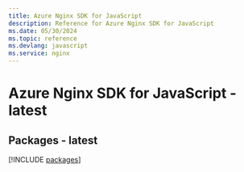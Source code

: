 ```yaml
---
title: Azure Nginx SDK for JavaScript
description: Reference for Azure Nginx SDK for JavaScript
ms.date: 05/30/2024
ms.topic: reference
ms.devlang: javascript
ms.service: nginx
---
```

# Azure Nginx SDK for JavaScript - latest
## Packages - latest
[!INCLUDE [packages](nginx-index.md)]
